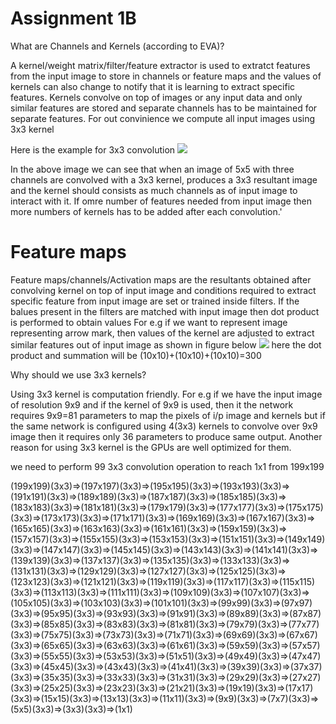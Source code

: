 # Assignment 1B

What are Channels and Kernels (according to EVA)?

A kernel/weight matrix/filter/feature extractor is used to extratct features from the input image to store in channels or feature maps and the values of kernels can also change to notify that it is learning to extract specific features. Kernels convolve on top of images or any input data and only similar features are stored and separate channels has to be maintained for separate features. For out convinience we compute all input images using 3x3 kernel

Here is the example for 3x3 convolution
![](https://i.imgur.com/CVZbSKY.png)

In the above image we can see that when an image of 5x5 with three channels are convolved with a 3x3 kernel, produces a 3x3 resultant image and the kernel should consists as much channels as of input image to interact with it. If omre number of features needed from input image then more numbers of kernels has to be added after each convolution.'

# Feature maps
Feature maps/channels/Activation maps are the resultants obtained after convolving kernel on top of input image and conditions required to extract specific feature from input image are set or trained inside filters. If the balues present in the filters are matched with input image then dot product is performed to obtain values For e.g if we want to represent image representing arrow mark, then values of the kernel are adjusted to extract similar features out of input image as shown in figure below
![](https://i.imgur.com/fO55FnJ.png)
here the dot product and summation will be (10x10)+(10x10)+(10x10)=300

Why should we use 3x3 kernels?

Using 3x3 kernel is computation friendly. For e.g if we have the input image of resolution 9x9 and if the kernel of 9x9 is used, then it the network requires 9x9=81 parameters to map the pixels of i/p image and kernels but if the same network is configured using 4(3x3) kernels to convolve over 9x9 image then it requires only 36 parameters to produce same output. Another reason for using 3x3 kernel is the GPUs are well optimized for them.

we need to perform 99 3x3 convolution operation to reach 1x1 from 199x199

(199x199)(3x3)=>(197x197)(3x3)=>(195x195)(3x3)=>(193x193)(3x3)=>(191x191)(3x3)=>(189x189)(3x3)=>(187x187)(3x3)=>(185x185)(3x3)=>(183x183)(3x3)=>(181x181)(3x3)=>(179x179)(3x3)=>(177x177)(3x3)=>(175x175)(3x3)=>(173x173)(3x3)=>(171x171)(3x3)=>(169x169)(3x3)=>(167x167)(3x3)=>(165x165)(3x3)=>(163x163)(3x3)=>(161x161)(3x3)=>(159x159)(3x3)=>(157x157)(3x3)=>(155x155)(3x3)=>(153x153)(3x3)=>(151x151)(3x3)=>(149x149)(3x3)=>(147x147)(3x3)=>(145x145)(3x3)=>(143x143)(3x3)=>(141x141)(3x3)=>(139x139)(3x3)=>(137x137)(3x3)=>(135x135)(3x3)=>(133x133)(3x3)=>(131x131)(3x3)=>(129x129)(3x3)=>(127x127)(3x3)=>(125x125)(3x3)=>(123x123)(3x3)=>(121x121)(3x3)=>(119x119)(3x3)=>(117x117)(3x3)=>(115x115)(3x3)=>(113x113)(3x3)=>(111x111)(3x3)=>(109x109)(3x3)=>(107x107)(3x3)=>(105x105)(3x3)=>(103x103)(3x3)=>(101x101)(3x3)=>(99x99)(3x3)=>(97x97)(3x3)=>(95x95)(3x3)=>(93x93)(3x3)=>(91x91)(3x3)=>(89x89)(3x3)=>(87x87)(3x3)=>(85x85)(3x3)=>(83x83)(3x3)=>(81x81)(3x3)=>(79x79)(3x3)=>(77x77)(3x3)=>(75x75)(3x3)=>(73x73)(3x3)=>(71x71)(3x3)=>(69x69)(3x3)=>(67x67)(3x3)=>(65x65)(3x3)=>(63x63)(3x3)=>(61x61)(3x3)=>(59x59)(3x3)=>(57x57)(3x3)=>(55x55)(3x3)=>(53x53)(3x3)=>(51x51)(3x3)=>(49x49)(3x3)=>(47x47)(3x3)=>(45x45)(3x3)=>(43x43)(3x3)=>(41x41)(3x3)=>(39x39)(3x3)=>(37x37)(3x3)=>(35x35)(3x3)=>(33x33)(3x3)=>(31x31)(3x3)=>(29x29)(3x3)=>(27x27)(3x3)=>(25x25)(3x3)=>(23x23)(3x3)=>(21x21)(3x3)=>(19x19)(3x3)=>(17x17)(3x3)=>(15x15)(3x3)=>(13x13)(3x3)=>(11x11)(3x3)=>(9x9)(3x3)=>(7x7)(3x3)=>(5x5)(3x3)=>(3x3)(3x3)=>(1x1)
